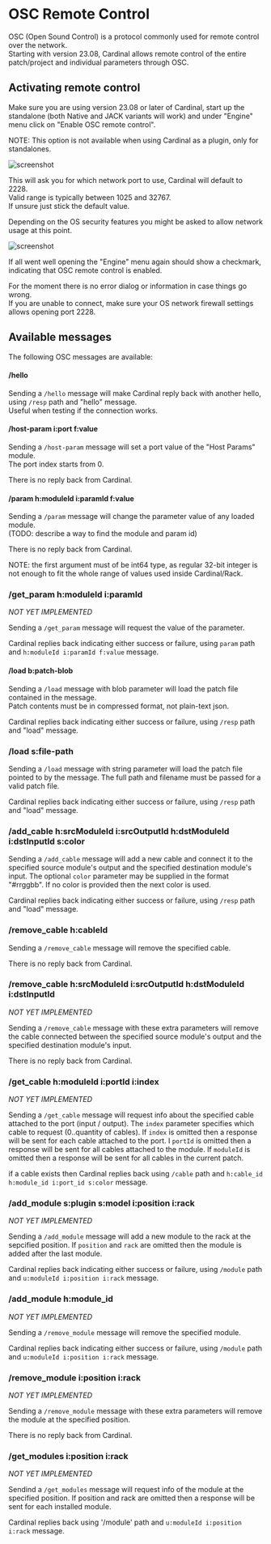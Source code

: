 # OSC Remote Control

OSC (Open Sound Control) is a protocol commonly used for remote control over the network.  
Starting with version 23.08, Cardinal allows remote control of the entire patch/project and individual parameters through OSC.

## Activating remote control

Make sure you are using version 23.08 or later of Cardinal, start up the standalone (both Native and JACK variants will work) and under "Engine" menu click on "Enable OSC remote control".

NOTE: This option is not available when using Cardinal as a plugin, only for standalones.

![screenshot](Docs_Remote-Control-1.png "Screenshot")

This will ask you for which network port to use, Cardinal will default to 2228.  
Valid range is typically between 1025 and 32767.  
If unsure just stick the default value.

Depending on the OS security features you might be asked to allow network usage at this point.

![screenshot](Docs_Remote-Control-2.png "Screenshot")

If all went well opening the "Engine" menu again should show a checkmark, indicating that OSC remote control is enabled.

For the moment there is no error dialog or information in case things go wrong.  
If you are unable to connect, make sure your OS network firewall settings allows opening port 2228.

## Available messages

The following OSC messages are available:

#### /hello

Sending a `/hello` message will make Cardinal reply back with another hello, using `/resp` path and "hello" message.  
Useful when testing if the connection works.

#### /host-param i:port f:value

Sending a `/host-param` message will set a port value of the "Host Params" module.  
The port index starts from 0.

There is no reply back from Cardinal.

#### /param h:moduleId i:paramId f:value

Sending a `/param` message will change the parameter value of any loaded module.  
(TODO: describe a way to find the module and param id)

There is no reply back from Cardinal.

NOTE: the first argument must of be int64 type, as regular 32-bit integer is not enough to fit the whole range of values used inside Cardinal/Rack.

### /get_param h:moduleId i:paramId
*NOT YET IMPLEMENTED*

Sending a `/get_param` message will request the value of the parameter.

Cardinal replies back indicating either success or failure, using `param` path and `h:moduleId i:paramId f:value` message.

#### /load b:patch-blob

Sending a `/load` message with blob parameter will load the patch file contained in the message.  
Patch contents must be in compressed format, not plain-text json.

Cardinal replies back indicating either success or failure, using `/resp` path and "load" message.

### /load s:file-path

Sending a `/load` message with string parameter will load the patch file pointed to by the message.
The full path and filename must be passed for a valid patch file.

Cardinal replies back indicating either success or failure, using `/resp` path and "load" message.

### /add_cable h:srcModuleId i:srcOutputId h:dstModuleId i:dstInputId s:color

Sending a `/add_cable` message will add a new cable and connect it to the specified source module's output and the specified destination module's input.
The optional `color` parameter may be supplied in the format "#rrggbb". If no color is provided then the next color is used.

Cardinal replies back indicating either success or failure, using `/resp` path and "load" message.

### /remove_cable h:cableId

Sending a `/remove_cable` message will remove the specified cable.

There is no reply back from Cardinal.

### /remove_cable h:srcModuleId i:srcOutputId h:dstModuleId i:dstInputId
*NOT YET IMPLEMENTED*

Sending a `/remove_cable` message with these extra parameters will remove the cable connected between the specified source module's output and the specified destination module's input.

There is no reply back from Cardinal.

### /get_cable h:moduleId i:portId i:index
*NOT YET IMPLEMENTED*

Sending a `/get_cable` message will request info about the specified cable attached to the port (input / output). The `index` parameter specifies which cable to request (0..quantity of cables).
If `index` is omitted then a response will be sent for each cable attached to the port. I `portId` is omitted then a response will be sent for all cables attached to the module. If `moduleId` is omitted then a response will be sent for all cables in the current patch.

if a cable exists then Cardinal replies back using `/cable` path and `h:cable_id h:module_id i:port_id s:color` message.

### /add_module s:plugin s:model i:position i:rack
*NOT YET IMPLEMENTED*

Sending a `/add_module` message will add a new module to the rack at the sepcified position. If `position` and `rack` are omitted then the module is added after the last module.

Cardinal replies back indicating either success or failure, using `/module` path and `u:moduleId i:position i:rack`  message.

### /add_module h:module_id
*NOT YET IMPLEMENTED*

Sending a `/remove_module` message will remove the specified module.

Cardinal replies back indicating either success or failure, using `/module` path and `u:moduleId i:position i:rack`  message.

### /remove_module i:position i:rack
*NOT YET IMPLEMENTED*

Sending a `/remove_module` message with these extra parameters will remove the module at the specified position.

There is no reply back from Cardinal.

### /get_modules i:position i:rack
*NOT YET IMPLEMENTED*

Sendind a `/get_modules` message will request info of the module at the specified position. If position and rack are omitted then a response will be sent for each installed module.

Cardinal replies back using '/module' path and `u:moduleId i:position i:rack` message.
